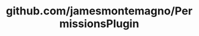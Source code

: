 ---
layout: post
title: github.com/jamesmontemagno/PermissionsPlugin
categories: link
tags: [انگلیسی, برنامه‌نویسی]
---